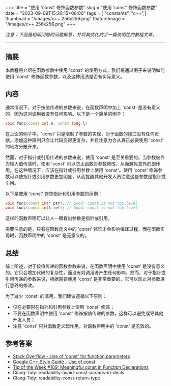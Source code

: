 +++
title = "使用 'const' 修饰函数参数"
slug = "使用 'const' 修饰函数参数"
date = "2023-09-09T15:20:15+08:00"
tags = [ "constants", "c++",]
thumbnail = "/images/c++.256x256.png"
featureImage = "/images/c++.256x256.png"
+++


*注意：下面是相同问题的问题解答，并将其优化成了一篇说明性的教程文章。*

---

## 摘要

本教程将介绍在函数参数中使用 'const' 的使用方式。我们将通过例子来说明如何使用 'const' 修饰函数参数，以及这种用法是否有实际意义。

## 内容

通常情况下，对于按值传递的参数来说，在函数声明中加上 'const' 是没有意义的，因为这对调用者没有任何影响。以下是一个简单的例子：

```cpp
void func(const int n, const long l)
```

在上面的例子中，'const' 只是限制了参数的实现，对于函数的接口没有任何贡献。添加这种限制只会让代码变得更复杂，并且注意力会从真正必要使用 'const' 的地方分散开来。

然而，对于指针或引用传递的参数来说，使用 'const' 是至关重要的。当参数被作为输入值传递时，使用 'const' 可以防止函数对参数修改，从而避免意外的副作用。在这种情况下，应该在指针或引用参数上使用 'const'。使用 'const' 修饰参数可以使指针或引用参数更加明显，从而提醒其他开发人员注意这些参数是指针或引用。

以下是使用 'const' 修饰指针和引用参数的示例：

```cpp
void func(const int* ptr); // Good: const is not top level
void func(const int& ref); // Good: const is not top level
```

这样的函数声明可以让人一眼看出参数是指针或引用。

需要注意的是，只有在函数定义中的 'const' 修饰才会影响编译过程，而在函数实现时，函数声明中的 'const' 是无意义的。

## 总结

综上所述，对于按值传递的函数参数来说，在函数声明中使用 'const' 是没有意义的。它只会增加代码的复杂性，而没有对调用者产生任何影响。然而，对于指针或引用传递的参数来说，根据需要使用 'const' 是非常重要的，它可以防止对参数进行意外的修改。

为了减少 'const' 的滥用，我们建议遵循以下原则：

- 仅在必要时在指针和引用参数上使用 'const' 修饰；
- 不要在函数声明中使用 'const' 修饰按值传递的参数，这样可以避免误导其他开发人员；
- 注意 'const' 只对函数定义起作用，对函数声明中的 'const' 是无效的。

## 参考答案

- [Stack Overflow - Use of 'const' for function parameters](https://stackoverflow.com/questions/117293/use-of-const-for-function-parameters/11036371#11036371)
- [Google C++ Style Guide - Use of const](https://google.github.io/styleguide/cppguide.html#Use_of_const)
- [Tip of the Week #109: Meaningful const in Function Declarations](https://abseil.io/tips/109)
- Clang-Tidy: readability-avoid-const-params-in-decls 
- Clang-Tidy: readability-const-return-type



